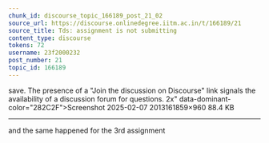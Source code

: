 ```yaml
---
chunk_id: discourse_topic_166189_post_21_02
source_url: https://discourse.onlinedegree.iitm.ac.in/t/166189/21
source_title: Tds: assignment is not submitting
content_type: discourse
tokens: 72
username: 23f2000232
post_number: 21
topic_id: 166189
---
```


 save. The presence of a "Join the discussion on Discourse" link signals the availability of a discussion forum for questions. 2x" data-dominant-color="282C2F">Screenshot 2025-02-07 2013161859×960 88.4 KB

---

and the same happened for the 3rd assignment

